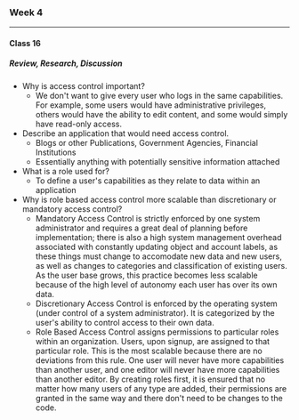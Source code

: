 ### Week 4

***

#### Class 16

##### Review, Research, Discussion
* Why is access control important?
  * We don't want to give every user who logs in the same capabilities. For example, some users would have administrative privileges, others would have the ability to edit content, and some would simply have read-only access.
* Describe an application that would need access control.
  * Blogs or other Publications, Government Agencies, Financial Institutions
  * Essentially anything with potentially sensitive information attached
* What is a role used for?
  * To define a user's capabilities as they relate to data within an application
* Why is role based access control more scalable than discretionary or mandatory access control?
  * Mandatory Access Control is strictly enforced by one system administrator and requires a great deal of planning before implementation; there is also a high system management overhead associated with constantly updating object and account labels, as these things must change to accomodate new data and new users, as well as changes to categories and classification of existing users. As the user base grows, this practice becomes less scalable because of the high level of autonomy each user has over its own data.
  * Discretionary Access Control is enforced by the operating system (under control of a system administrator). It is categorized by the user's ability to control access to their own data. 
  * Role Based Access Control assigns permissions to particular roles within an organization. Users, upon signup, are assigned to that particular role. This is the most scalable because there are no deviations from this rule. One user will never have more capabilities than another user, and one editor will never have more capabilities than another editor. By creating roles first, it is ensured that no matter how many users of any type are added, their permissions are granted in the same way and there don't need to be changes to the code.
